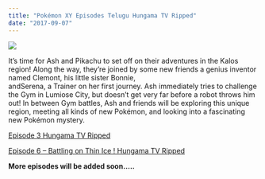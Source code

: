 ```yaml
---
title: "Pokémon XY Episodes Telugu Hungama TV Ripped"
date: "2017-09-07"
---
```


[![](https://2.bp.blogspot.com/-bCsIK84izX0/WbE4AsuY-WI/AAAAAAAAAgw/g0SK7mJAXzIy9NivWDtUOBTMcKxvTynJQCLcBGAs/s320/20170907174155.jpg)](https://2.bp.blogspot.com/-bCsIK84izX0/WbE4AsuY-WI/AAAAAAAAAgw/g0SK7mJAXzIy9NivWDtUOBTMcKxvTynJQCLcBGAs/s1600/20170907174155.jpg)

It’s time for Ash and Pikachu to set off on their adventures in the Kalos region! Along the way, they’re joined by some new friends a genius inventor named Clemont, his little sister Bonnie,  
andSerena, a Trainer on her first journey. Ash immediately tries to challenge the Gym in Lumiose City, but doesn’t get very far before a robot throws him out! In between Gym battles, Ash and friends will be exploring this unique region, meeting all kinds of new Pokémon, and looking into a fascinating new Pokémon mystery.

[Episode 3 Hungama TV Ripped](https://drive.google.com/file/d/0B3egz2vPfhTETU1QT3hVMVItbk0/view?usp=drivesdk)

[Episode 6 – Battling on Thin Ice ! Hungama TV Ripped](https://drive.google.com/file/d/0B_2fpj9ArAiRUTk0LVMtZTJ1ZGM/view?usp=drivesdk)

**More episodes will be added soon…..**
